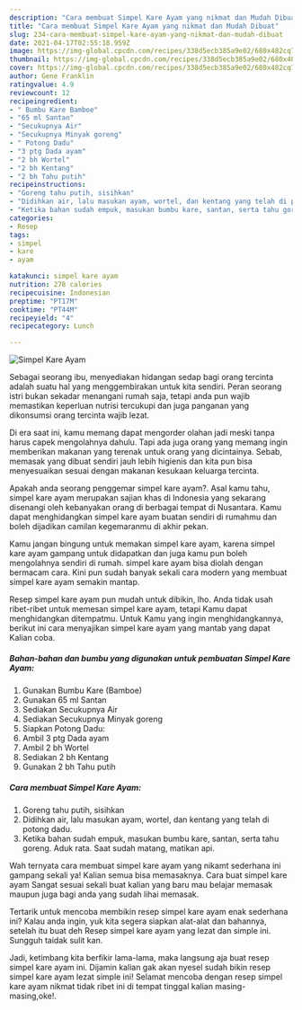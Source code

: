 ```yaml
---
description: "Cara membuat Simpel Kare Ayam yang nikmat dan Mudah Dibuat"
title: "Cara membuat Simpel Kare Ayam yang nikmat dan Mudah Dibuat"
slug: 234-cara-membuat-simpel-kare-ayam-yang-nikmat-dan-mudah-dibuat
date: 2021-04-17T02:55:18.959Z
image: https://img-global.cpcdn.com/recipes/338d5ecb385a9e02/680x482cq70/simpel-kare-ayam-foto-resep-utama.jpg
thumbnail: https://img-global.cpcdn.com/recipes/338d5ecb385a9e02/680x482cq70/simpel-kare-ayam-foto-resep-utama.jpg
cover: https://img-global.cpcdn.com/recipes/338d5ecb385a9e02/680x482cq70/simpel-kare-ayam-foto-resep-utama.jpg
author: Gene Franklin
ratingvalue: 4.9
reviewcount: 12
recipeingredient:
- " Bumbu Kare Bamboe"
- "65 ml Santan"
- "Secukupnya Air"
- "Secukupnya Minyak goreng"
- " Potong Dadu"
- "3 ptg Dada ayam"
- "2 bh Wortel"
- "2 bh Kentang"
- "2 bh Tahu putih"
recipeinstructions:
- "Goreng tahu putih, sisihkan"
- "Didihkan air, lalu masukan ayam, wortel, dan kentang yang telah di potong dadu."
- "Ketika bahan sudah empuk, masukan bumbu kare, santan, serta tahu goreng. Aduk rata. Saat sudah matang, matikan api."
categories:
- Resep
tags:
- simpel
- kare
- ayam

katakunci: simpel kare ayam 
nutrition: 278 calories
recipecuisine: Indonesian
preptime: "PT17M"
cooktime: "PT44M"
recipeyield: "4"
recipecategory: Lunch

---
```



![Simpel Kare Ayam](https://img-global.cpcdn.com/recipes/338d5ecb385a9e02/680x482cq70/simpel-kare-ayam-foto-resep-utama.jpg)

Sebagai seorang ibu, menyediakan hidangan sedap bagi orang tercinta adalah suatu hal yang menggembirakan untuk kita sendiri. Peran seorang istri bukan sekadar menangani rumah saja, tetapi anda pun wajib memastikan keperluan nutrisi tercukupi dan juga panganan yang dikonsumsi orang tercinta wajib lezat.

Di era  saat ini, kamu memang dapat mengorder olahan jadi meski tanpa harus capek mengolahnya dahulu. Tapi ada juga orang yang memang ingin memberikan makanan yang terenak untuk orang yang dicintainya. Sebab, memasak yang dibuat sendiri jauh lebih higienis dan kita pun bisa menyesuaikan sesuai dengan makanan kesukaan keluarga tercinta. 



Apakah anda seorang penggemar simpel kare ayam?. Asal kamu tahu, simpel kare ayam merupakan sajian khas di Indonesia yang sekarang disenangi oleh kebanyakan orang di berbagai tempat di Nusantara. Kamu dapat menghidangkan simpel kare ayam buatan sendiri di rumahmu dan boleh dijadikan camilan kegemaranmu di akhir pekan.

Kamu jangan bingung untuk memakan simpel kare ayam, karena simpel kare ayam gampang untuk didapatkan dan juga kamu pun boleh mengolahnya sendiri di rumah. simpel kare ayam bisa diolah dengan bermacam cara. Kini pun sudah banyak sekali cara modern yang membuat simpel kare ayam semakin mantap.

Resep simpel kare ayam pun mudah untuk dibikin, lho. Anda tidak usah ribet-ribet untuk memesan simpel kare ayam, tetapi Kamu dapat menghidangkan ditempatmu. Untuk Kamu yang ingin menghidangkannya, berikut ini cara menyajikan simpel kare ayam yang mantab yang dapat Kalian coba.

<!--inarticleads1-->

##### Bahan-bahan dan bumbu yang digunakan untuk pembuatan Simpel Kare Ayam:

1. Gunakan  Bumbu Kare (Bamboe)
1. Gunakan 65 ml Santan
1. Sediakan Secukupnya Air
1. Sediakan Secukupnya Minyak goreng
1. Siapkan  Potong Dadu:
1. Ambil 3 ptg Dada ayam
1. Ambil 2 bh Wortel
1. Sediakan 2 bh Kentang
1. Gunakan 2 bh Tahu putih




<!--inarticleads2-->

##### Cara membuat Simpel Kare Ayam:

1. Goreng tahu putih, sisihkan
1. Didihkan air, lalu masukan ayam, wortel, dan kentang yang telah di potong dadu.
1. Ketika bahan sudah empuk, masukan bumbu kare, santan, serta tahu goreng. Aduk rata. Saat sudah matang, matikan api.




Wah ternyata cara membuat simpel kare ayam yang nikamt sederhana ini gampang sekali ya! Kalian semua bisa memasaknya. Cara buat simpel kare ayam Sangat sesuai sekali buat kalian yang baru mau belajar memasak maupun juga bagi anda yang sudah lihai memasak.

Tertarik untuk mencoba membikin resep simpel kare ayam enak sederhana ini? Kalau anda ingin, yuk kita segera siapkan alat-alat dan bahannya, setelah itu buat deh Resep simpel kare ayam yang lezat dan simple ini. Sungguh taidak sulit kan. 

Jadi, ketimbang kita berfikir lama-lama, maka langsung aja buat resep simpel kare ayam ini. Dijamin kalian gak akan nyesel sudah bikin resep simpel kare ayam lezat simple ini! Selamat mencoba dengan resep simpel kare ayam nikmat tidak ribet ini di tempat tinggal kalian masing-masing,oke!.

